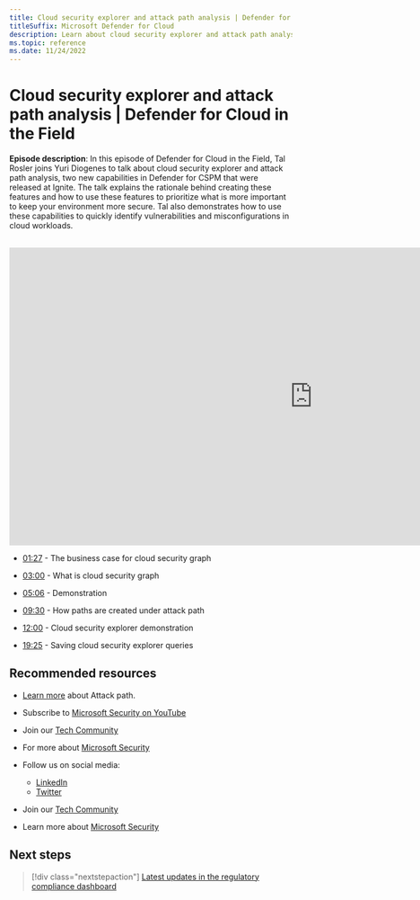 ```yaml
---
title: Cloud security explorer and attack path analysis | Defender for Cloud in the Field
titleSuffix: Microsoft Defender for Cloud
description: Learn about cloud security explorer and attack path analysis.
ms.topic: reference
ms.date: 11/24/2022
---
```


# Cloud security explorer and attack path analysis | Defender for Cloud in the Field

**Episode description**: In this episode of Defender for Cloud in the Field, Tal Rosler joins Yuri Diogenes to talk about cloud security explorer and attack path analysis, two new capabilities in Defender for CSPM that were released at Ignite. The talk explains the rationale behind creating these features and how to use these features to prioritize what is more important to keep your environment more secure. Tal also demonstrates how to use these capabilities to quickly identify vulnerabilities and misconfigurations in cloud workloads.
<br>
<br>
<iframe src="https://aka.ms/docs/player?id=ce442350-7fab-40c0-b934-d93027b00853" width="1080" height="530" allowFullScreen="true" frameBorder="0"></iframe>

- [01:27](/shows/mdc-in-the-field/security-explorer#time=01m27s) - The business case for cloud security graph

- [03:00](/shows/mdc-in-the-field/security-explorer#time=03m00s) - What is cloud security graph

- [05:06](/shows/mdc-in-the-field/security-explorer#time=05m06s) - Demonstration

- [09:30](/shows/mdc-in-the-field/security-explorer#time=09m30s) - How paths are created under attack path

- [12:00](/shows/mdc-in-the-field/security-explorer#time=12m00s) - Cloud security explorer demonstration

- [19:25](/shows/mdc-in-the-field/security-explorer#time=19m25s) - Saving cloud security explorer queries


## Recommended resources
  - [Learn more](/azure/defender-for-cloud/concept-attack-path) about Attack path.
  - Subscribe to [Microsoft Security on YouTube](https://www.youtube.com/playlist?list=PL3ZTgFEc7LysiX4PfHhdJPR7S8mGO14YS)
  - Join our [Tech Community](https://aka.ms/SecurityTechCommunity)
  - For more about [Microsoft Security](https://msft.it/6002T9HQY)

- Follow us on social media:

     - [LinkedIn](https://www.youtube.com/redirect?event=video_description&redir_token=QUFFLUhqbFk5TXZuQld2NlpBRV9BQlJqMktYSm95WWhCZ3xBQ3Jtc0tsQU13MkNPWGNFZzVuem5zc05wcnp0VGxybHprVTkwS2todWw0b0VCWUl4a2ZKYVktNGM1TVFHTXpmajVLcjRKX0cwVFNJaDlzTld4MnhyenBuUGRCVmdoYzRZTjFmYXRTVlhpZGc4MHhoa3N6ZDhFMA&q=https%3A%2F%2Fwww.linkedin.com%2Fshowcase%2Fmicrosoft-security%2F)
     - [Twitter](https://twitter.com/msftsecurity)

- Join our [Tech Community](https://aka.ms/SecurityTechCommunity)

- Learn more about [Microsoft Security](https://msft.it/6002T9HQY)

## Next steps

> [!div class="nextstepaction"]
> [Latest updates in the regulatory compliance dashboard](episode-twenty-one.md)
